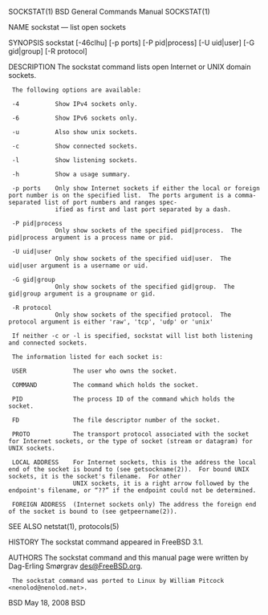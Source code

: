 SOCKSTAT(1)                                                                       BSD General Commands Manual                                                                       SOCKSTAT(1)

NAME
     sockstat — list open sockets

SYNOPSIS
     sockstat [-46clhu] [-p ports] [-P pid|process] [-U uid|user] [-G gid|group] [-R protocol]

DESCRIPTION
     The sockstat command lists open Internet or UNIX domain sockets.

     The following options are available:

     -4          Show IPv4 sockets only.

     -6          Show IPv6 sockets only.

     -u          Also show unix sockets.

     -c          Show connected sockets.

     -l          Show listening sockets.

     -h          Show a usage summary.

     -p ports    Only show Internet sockets if either the local or foreign port number is on the specified list.  The ports argument is a comma-separated list of port numbers and ranges spec‐
                 ified as first and last port separated by a dash.

     -P pid|process
                 Only show sockets of the specified pid|process.  The pid|process argument is a process name or pid.

     -U uid|user
                 Only show sockets of the specified uid|user.  The uid|user argument is a username or uid.

     -G gid|group
                 Only show sockets of the specified gid|group.  The gid|group argument is a groupname or gid.

     -R protocol
                 Only show sockets of the specified protocol.  The protocol argument is either 'raw', 'tcp', 'udp' or 'unix'

     If neither -c or -l is specified, sockstat will list both listening and connected sockets.

     The information listed for each socket is:

     USER             The user who owns the socket.

     COMMAND          The command which holds the socket.

     PID              The process ID of the command which holds the socket.

     FD               The file descriptor number of the socket.

     PROTO            The transport protocol associated with the socket for Internet sockets, or the type of socket (stream or datagram) for UNIX sockets.

     LOCAL ADDRESS    For Internet sockets, this is the address the local end of the socket is bound to (see getsockname(2)).  For bound UNIX sockets, it is the socket's filename.  For other
                      UNIX sockets, it is a right arrow followed by the endpoint's filename, or “??” if the endpoint could not be determined.

     FOREIGN ADDRESS  (Internet sockets only) The address the foreign end of the socket is bound to (see getpeername(2)).

SEE ALSO
     netstat(1), protocols(5)

HISTORY
     The sockstat command appeared in FreeBSD 3.1.

AUTHORS
     The sockstat command and this manual page were written by Dag-Erling Smørgrav <des@FreeBSD.org>.

     The sockstat command was ported to Linux by William Pitcock <nenolod@nenolod.net>.

BSD                                                                                       May 18, 2008                                                                                      BSD

